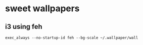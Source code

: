 # sweet wallpapers

## i3 using feh

```
exec_always --no-startup-id feh --bg-scale ~/.wallpaper/wall
```


